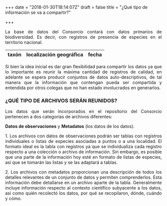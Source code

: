 +++
date = "2018-01-30T18:14:07Z"
draft = false
title = "¿Qué tipo de información se va a compartir?"

+++

<p style='text-align: justify;'>
La base de datos del Consorcio contará con datos primarios de biodiversidad. Es decir, con registros de presencia de especies en el territorio nacional.
</p>  



| **taxón** | **localización geográfica** | **fecha** |
|:---------:|:---------------------------:|:---------:|



<p style='text-align: justify;'>
Si bien la idea inicial es dar gran flexibilidad para compartir los datos ya que lo importante es reunir la máxima cantidad de registros de calidad, en adelante se espera producir conjuntos de datos auto-descriptivos, de tal manera que la información que contengan pueda ser compartida y entendida por otros colegas que no han estado involucrados en generarlos.
</p>


### ¿QUÉ TIPO DE ARCHIVOS SERÁN REUNIDOS?


<p style='text-align: justify;'>
Los datos que serán incorporados en el repositorio del Consorcio pertenecen a dos categorías de archivos diferentes: 
</p>


**Datos de observaciones** y **Metadatos** (los datos de los datos).
  

<p style='text-align: justify;'>
1. Los archivos con datos de observaciones podrán ser tablas con registros individuales o listas de especies asociadas a puntos o a una localidad. El formato ideal es la tabla con registros ya que se individualiza cada registro respecto a una colección o archivo de información. Sin embargo, es posible que una parte de la información hoy esté en formato de listas de especies, así que se tomarán las listas y se las adaptará a tablas.
</p>  

<p style='text-align: justify;'>
2. Los archivos con metadatos proporcionan una descripción de todos los detalles relevantes de un conjunto de datos y permiten comprenderlos. Esta información debe detallarse en un archivo aparte de la tabla. Generalmente incluye información respecto al contexto científico subyacente a los datos, así como quién recolectó los datos, por qué se recopilaron, dónde, cuándo y cómo.
</p> 
